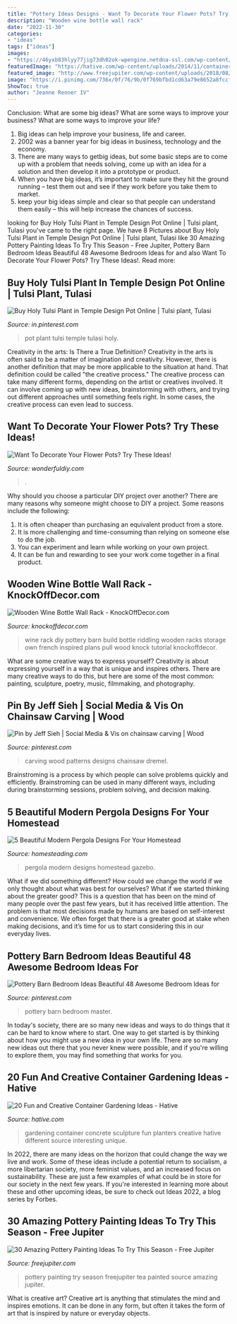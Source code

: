```yaml
---
title: "Pottery Ideas Designs - Want To Decorate Your Flower Pots? Try These Ideas!"
description: "Wooden wine bottle wall rack"
date: "2022-11-30"
categories:
- "ideas"
tags: ["ideas"]
images:
- "https://46yxb83hlyy77jig73dh02ok-wpengine.netdna-ssl.com/wp-content/uploads/2020/08/csK5XPO87lI-awesome-kind-of-evening-Massillon-Modern-Pergola-US-Featured.jpg"
featuredImage: "https://hative.com/wp-content/uploads/2014/11/container-gardening-ideas/9-concrete-sculpture-gardening.jpg"
featured_image: "http://www.freejupiter.com/wp-content/uploads/2018/08/Pottery-Painting-Ideas-To-Try-This-Season-2.jpg"
image: "https://i.pinimg.com/736x/0f/76/9b/0f769bfbd1cd63a79e8652a8fccf3043.jpg"
ShowToc: true
author: "Jeanne Renner IV"
---
```



Conclusion: What are some big ideas? What are some ways to improve your business? What are some ways to improve your life?
1. Big ideas can help improve your business, life and career.
2. 2002 was a banner year for big ideas in business, technology and the economy.
3. There are many ways to getbig ideas, but some basic steps are to come up with a problem that needs solving, come up with an idea for a solution and then develop it into a prototype or product.
4. When you have big ideas, it’s important to make sure they hit the ground running – test them out and see if they work before you take them to market.
5. keep your big ideas simple and clear so that people can understand them easily – this will help increase the chances of success.

	

		
looking for Buy Holy Tulsi Plant in Temple Design Pot Online | Tulsi plant, Tulasi you've came to the right page. We have 8 Pictures about Buy Holy Tulsi Plant in Temple Design Pot Online | Tulsi plant, Tulasi like 30 Amazing Pottery Painting Ideas To Try This Season - Free Jupiter, Pottery Barn Bedroom Ideas Beautiful 48 Awesome Bedroom Ideas for and also Want To Decorate Your Flower Pots? Try These Ideas!. Read more:
		
    
## Buy Holy Tulsi Plant In Temple Design Pot Online | Tulsi Plant, Tulasi

<img loading=lazy src="https://i.pinimg.com/736x/0c/b8/c5/0cb8c5679219550c4782760b664b12e5.jpg" onerror="this.onerror=null;this.src='https://tse1.mm.bing.net/th?id=OIP.fqNRE84K8_EpXey8A01vmQAAAA&amp;pid=15.1';" alt="Buy Holy Tulsi Plant in Temple Design Pot Online | Tulsi plant, Tulasi">

_Source: in.pinterest.com_

>pot plant tulsi temple tulasi holy. 

	

Creativity in the arts: Is There a True Definition?
Creativity in the arts is often said to be a matter of imagination and creativity. However, there is another definition that may be more applicable to the situation at hand. That definition could be called "the creative process." The creative process can take many different forms, depending on the artist or creatives involved. It can involve coming up with new ideas, brainstorming with others, and trying out different approaches until something feels right. In some cases, the creative process can even lead to success.

    
## Want To Decorate Your Flower Pots? Try These Ideas!

<img loading=lazy src="https://cdn.wonderfuldiy.com/wp-content/uploads/2016/02/Drip-Painted-flower-pot.jpg" onerror="this.onerror=null;this.src='https://tse1.mm.bing.net/th?id=OIP.vakSt-7-6HWrpjVgzQaU5gHaLH&amp;pid=15.1';" alt="Want To Decorate Your Flower Pots? Try These Ideas!">

_Source: wonderfuldiy.com_

>. 

	

Why should you choose a particular DIY project over another?
There are many reasons why someone might choose to DIY a project. Some reasons include the following: 
1) It is often cheaper than purchasing an equivalent product from a store.
2) It is more challenging and time-consuming than relying on someone else to do the job.
3) You can experiment and learn while working on your own project.
4) It can be fun and rewarding to see your work come together in a final product.

    
## Wooden Wine Bottle Wall Rack - KnockOffDecor.com

<img loading=lazy src="https://knockoffdecor.com/wp-content/uploads/2015/05/Build-your-own-Pottery-Barn-inspired-wine-rack-with-this-DIY-tutorial1.jpg" onerror="this.onerror=null;this.src='https://tse3.mm.bing.net/th?id=OIP.w6X95qiOaBjqR_rTxftaggHaLr&amp;pid=15.1';" alt="Wooden Wine Bottle Wall Rack - KnockOffDecor.com">

_Source: knockoffdecor.com_

>wine rack diy pottery barn build bottle riddling wooden racks storage own french inspired plans pull wood knock tutorial knockoffdecor. 

	

What are some creative ways to express yourself?
Creativity is about expressing yourself in a way that is unique and inspires others. There are many creative ways to do this, but here are some of the most common: painting, sculpture, poetry, music, filmmaking, and photography.

    
## Pin By Jeff Sieh | Social Media &amp; Vis On Chainsaw Carving | Wood

<img loading=lazy src="https://i.pinimg.com/736x/36/d9/20/36d920e615fad6d4618ded32b795583b--carving-wood-wood-carving-patterns.jpg" onerror="this.onerror=null;this.src='https://tse2.mm.bing.net/th?id=OIP.vsZXisz6RKibnY_en7m8nAHaOG&amp;pid=15.1';" alt="Pin by Jeff Sieh | Social Media &amp; Vis on chainsaw carving | Wood">

_Source: pinterest.com_

>carving wood patterns designs chainsaw dremel. 

	

Brainstroming is a process by which people can solve problems quickly and efficiently. Brainstroming can be used in many different ways, including during brainstorming sessions, problem solving, and decision making.

    
## 5 Beautiful Modern Pergola Designs For Your Homestead

<img loading=lazy src="https://46yxb83hlyy77jig73dh02ok-wpengine.netdna-ssl.com/wp-content/uploads/2020/08/csK5XPO87lI-awesome-kind-of-evening-Massillon-Modern-Pergola-US-Featured.jpg" onerror="this.onerror=null;this.src='https://tse2.mm.bing.net/th?id=OIP.b3auf8iieJPxpjU5YQhbcwHaEJ&amp;pid=15.1';" alt="5 Beautiful Modern Pergola Designs For Your Homestead">

_Source: homesteading.com_

>pergola modern designs homestead gazebo. 

	

What if we did something different?
How could we change the world if we only thought about what was best for ourselves? What if we started thinking about the greater good? This is a question that has been on the mind of many people over the past few years, but it has received little attention. The problem is that most decisions made by humans are based on self-interest and convenience. We often forget that there is a greater good at stake when making decisions, and it’s time for us to start considering this in our everyday lives.

    
## Pottery Barn Bedroom Ideas Beautiful 48 Awesome Bedroom Ideas For

<img loading=lazy src="https://i.pinimg.com/736x/0f/76/9b/0f769bfbd1cd63a79e8652a8fccf3043.jpg" onerror="this.onerror=null;this.src='https://tse3.mm.bing.net/th?id=OIP.J97D0MKN1JN7DUUTp-PMmAHaLH&amp;pid=15.1';" alt="Pottery Barn Bedroom Ideas Beautiful 48 Awesome Bedroom Ideas for">

_Source: pinterest.com_

>pottery barn bedroom master. 

	

In today's society, there are so many new ideas and ways to do things that it can be hard to know where to start. One way to get started is by thinking about how you might use a new idea in your own life. There are so many new ideas out there that you never knew were possible, and if you're willing to explore them, you may find something that works for you.

    
## 20 Fun And Creative Container Gardening Ideas - Hative

<img loading=lazy src="https://hative.com/wp-content/uploads/2014/11/container-gardening-ideas/9-concrete-sculpture-gardening.jpg" onerror="this.onerror=null;this.src='https://tse2.mm.bing.net/th?id=OIP.cbD5ktlbGPAkDhat5Q9BvAHaIc&amp;pid=15.1';" alt="20 Fun and Creative Container Gardening Ideas - Hative">

_Source: hative.com_

>gardening container concrete sculpture fun planters creative hative different source interesting unique. 

	

In 2022, there are many ideas on the horizon that could change the way we live and work. Some of these ideas include a potential return to socialism, a more libertarian society, more feminist values, and an increased focus on sustainability. These are just a few examples of what could be in store for our society in the next few years. If you're interested in learning more about these and other upcoming ideas, be sure to check out Ideas 2022, a blog series by Forbes.

    
## 30 Amazing Pottery Painting Ideas To Try This Season - Free Jupiter

<img loading=lazy src="http://www.freejupiter.com/wp-content/uploads/2018/08/Pottery-Painting-Ideas-To-Try-This-Season-2.jpg" onerror="this.onerror=null;this.src='https://tse4.mm.bing.net/th?id=OIP.qJ2Sk6KeJf8uJlgmpQTVNAHaLK&amp;pid=15.1';" alt="30 Amazing Pottery Painting Ideas To Try This Season - Free Jupiter">

_Source: freejupiter.com_

>pottery painting try season freejupiter tea painted source amazing jupiter. 

	

What is creative art?
Creative art is anything that stimulates the mind and inspires emotions. It can be done in any form, but often it takes the form of art that is inspired by nature or everyday objects.


